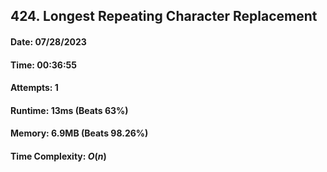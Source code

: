 ## 424. Longest Repeating Character Replacement

#### Date: 07/28/2023

#### Time: 00:36:55

#### Attempts: 1

#### Runtime: 13ms (Beats 63%)

#### Memory: 6.9MB (Beats 98.26%)

#### Time Complexity: $O(n)$